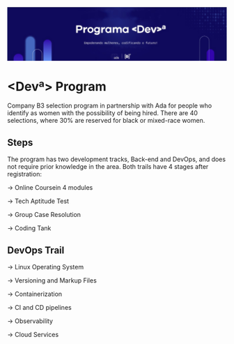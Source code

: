 <img src="./_assets/readme-cover.jpeg" alt="Deva Program: Empowering women, coding the future!">

# <Devª> Program

Company B3 selection program in partnership with Ada for people who identify as women with the possibility of being hired. There are 40 selections, where 30% are reserved for black or mixed-race women.

## Steps

The program has two development tracks, Back-end and DevOps, and does not require prior knowledge in the area. Both trails have 4 stages after registration:

→ Online Coursein 4 modules

→ Tech Aptitude Test

→ Group Case Resolution

→ Coding Tank

## DevOps Trail

→ Linux Operating System

→ Versioning and Markup Files

→ Containerization

→ CI and CD pipelines

→ Observability

→ Cloud Services